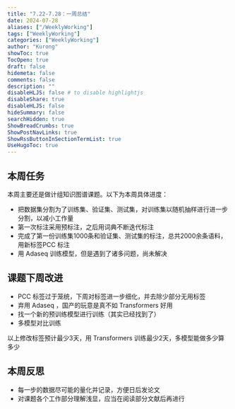 ```yaml
---
title: "7.22-7.28：一周总结"
date: 2024-07-28
aliases: ["/WeeklyWorking"]
tags: ["WeeklyWorking"]
categories: ["WeeklyWorking"]
author: "Kurong"
showToc: true
TocOpen: true
draft: false
hidemeta: false
comments: false
description: ""
disableHLJS: false # to disable highlightjs
disableShare: true
disableHLJS: false
hideSummary: false
searchHidden: true
ShowBreadCrumbs: true
ShowPostNavLinks: true
ShowRssButtonInSectionTermList: true
UseHugoToc: true
---
```


## 本周任务

本周主要还是做计组知识图谱课题。以下为本周具体进度：

- 把数据集分割为了训练集、验证集、测试集，对训练集以随机抽样进行进一步分割，以减小工作量
- 第一次标注采用预标注，之后用词典不断迭代标注
- 完成了第一份训练集1000条和验证集、测试集的标注，总共2000余条语料，用新标签PCC 标注
- 用 Adaseq 训练模型，但是遇到了诸多问题，尚未解决



## 课题下周改进

- PCC 标签过于笼统，下周对标签进一步细化，并去除少部分无用标签
- 弃用 Adaseq ，国产的玩意是真不如 Transformers 好用
- 找一个新的预训练模型进行训练（其实已经找到了）
- 多模型对比训练

以上修改标签预计最少3天，用 Transformers 训练最少2天，多模型能做多少算多少



## 本周反思

- 每一步的数据尽可能的量化并记录，方便日后发论文
- 对课题各个工作部分理解浅显，应当在阅读部分文献后再进行

